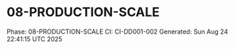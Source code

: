 # 08-PRODUCTION-SCALE
Phase: 08-PRODUCTION-SCALE
CI: CI-DD001-002
Generated: Sun Aug 24 22:41:15 UTC 2025
